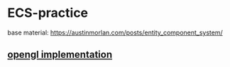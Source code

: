# ECS-practice

base material: https://austinmorlan.com/posts/entity_component_system/

## [opengl implementation](https://github.com/keechang-choi/ECS-practice/tree/main/impl-opengl)
